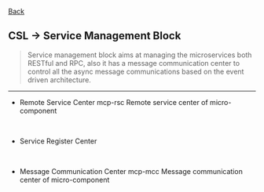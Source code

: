 [Back](../../README.md)

## CSL -> Service Management Block
>Service management block aims at managing the microservices both RESTful and RPC, also it has a message communication center to control all the async message communications based on the event driven architecture.

<hr>

- Remote Service Center
mcp-rsc
Remote service center of micro-component

&nbsp;

- Service Register Center

&nbsp;

- Message Communication Center
mcp-mcc
Message communication center of micro-component

&nbsp;

